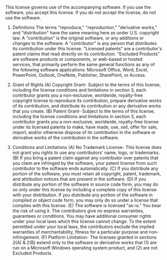 This license governs use of the accompanying software. If you use the software, you
 accept this license. If you do not accept the license, do not use the software.

1. Definitions
 The terms "reproduce," "reproduction," "derivative works," and "distribution" have the
 same meaning here as under U.S. copyright law.
 A "contribution" is the original software, or any additions or changes to the software.
 A "contributor" is any person that distributes its contribution under this license.
 "Licensed patents" are a contributor's patent claims that read directly on its contribution.
 "Excluded Products” are software products or components, or web-based or hosted services, that primarily perform the same general functions as any of the following software applications: Microsoft Office, Word, Excel, PowerPoint, Outlook, OneNote, Publisher, SharePoint, or Access.

2. Grant of Rights
 (A) Copyright Grant- Subject to the terms of this license, including the license conditions and limitations in section 3, each contributor grants you a non-exclusive, worldwide, royalty-free copyright license to reproduce its contribution, prepare derivative works of its contribution, and distribute its contribution or any derivative works that you create.
 (B) Patent Grant- Subject to the terms of this license, including the license conditions and limitations in section 3, each contributor grants you a non-exclusive, worldwide, royalty-free license under its licensed patents to make, have made, use, sell, offer for sale, import, and/or otherwise dispose of its contribution in the software or derivative works of the contribution in the software.

3. Conditions and Limitations
 (A) No Trademark License- This license does not grant you rights to use any contributors' name, logo, or trademarks.
 (B) If you bring a patent claim against any contributor over patents that you claim are infringed by the software, your patent license from such contributor to the software ends automatically.
 (C) If you distribute any portion of the software, you must retain all copyright, patent, trademark, and attribution notices that are present in the software.
 (D) If you distribute any portion of the software in source code form, you may do so only under this license by including a complete copy of this license with your distribution. If you distribute any portion of the software in compiled or object code form, you may only do so under a license that complies with this license.
 (E) The software is licensed "as-is." You bear the risk of using it. The contributors give no express warranties, guarantees or conditions. You may have additional consumer rights under your local laws which this license cannot change. To the extent permitted under your local laws, the contributors exclude the implied warranties of merchantability, fitness for a particular purpose and non-infringement.
 (F) Platform Limitation- The licenses granted in sections 2(A) & 2(B) extend only to the software or derivative works that (1) are run on a Microsoft Windows operating system product, and (2) are not Excluded Products.